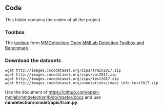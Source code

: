 ## Code
This folder contains the codes of all the project.

### Toolbox

The [toolbox](https://github.com/TianxiangDU/mmdetection) form [MMDetection: Open MMLab Detection Toolbox and Benchmark](https://arxiv.org/pdf/1906.07155.pdf).

### Download the datasets

```shell
wget http://images.cocodataset.org/zips/train2017.zip
wget http://images.cocodataset.org/zips/val2017.zip
wget http://images.cocodataset.org/zips/test2017.zip
wget http://images.cocodataset.org/annotations/image_info_test2017.zip
```

Use the document of https://github.com/open-mmlab/mmdetection/blob/master/docs and use **mmdetection/mmdet/apis/train.py**.
